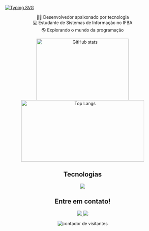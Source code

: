 <a href="https://git.io/typing-svg"><img src="https://readme-typing-svg.herokuapp.com?font=poppins&weight=800&size=100&duration=3000&pause=1000&color=FFFFFF&center=true&vCenter=true&width=700&height=100&lines=Hello%2C+World!+" alt="Typing SVG" /></a>
<p align="center">
     👨‍💻 Desenvolvedor apaixonado por tecnologia <br>
     💻 Estudante de Sistemas de Informação no IFBA <br>
     🌎 Explorando o mundo da programação
</p>

<p align="center">
    <img src="https://github-readme-stats.vercel.app/api?username=VictorASDev&show_icons=true&theme=tokyonight" alt="GitHub stats" height="200px" width="300px"/>
    <img src="https://github-readme-stats.vercel.app/api/top-langs/?username=VictorASDev&layout=compact&theme=tokyonight" alt="Top Langs" height="200px" width="400px"/>
</p>

<h2 align="center"> Tecnologias </h2>

<p align="center">
  <a href="https://skillicons.dev">
    <img src="https://skillicons.dev/icons?i=js,html,css,typescript,tailwind,react,java,spring,mysql" />
  </a>
</p>



<h2 align="center"> Entre em contato! </h2>
<p align="center">
  <a href="https://www.linkedin.com/in/victor-augusto-silva-jesus" target="_blank">
    <img src="https://img.shields.io/badge/LinkedIn-blue?style=for-the-badge&logo=linkedin&logoColor=white" />
  </a>
  <a href="mailto:victor.augustosilva004@gmail.com" target="_blank">
    <img src="https://img.shields.io/badge/Gmail-red?style=for-the-badge&logo=gmail&logoColor=white" />
  </a>
</p>


<p align="center">
  <img src="https://komarev.com/ghpvc/?username=seu-usuario&label=Profile%20views&color=0e75b6&style=flat" alt="contador de visitantes" />
</p>
